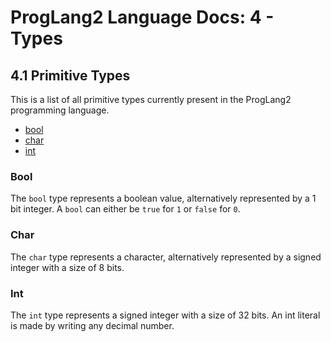 # ProgLang2 Language Docs: 4 - Types

## 4.1 Primitive Types
This is a list of all primitive types currently present in the ProgLang2 programming language.

- [bool](#bool)
- [char](#char)
- [int](#int)

### Bool
The `bool` type represents a boolean value, alternatively represented by a 1 bit integer. A `bool` can either be `true` for `1` or `false` for `0`.

### Char
The `char` type represents a character, alternatively represented by a signed integer with a size of 8 bits.

### Int
The `int` type represents a signed integer with a size of 32 bits. An int literal is made by writing any decimal number.
